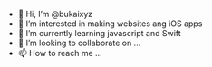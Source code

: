 - 👋 Hi, I’m @bukaixyz
- 👀 I’m interested in making websites ang iOS apps
- 🌱 I’m currently learning javascript and Swift
- 💞️ I’m looking to collaborate on ...
- 📫 How to reach me ...

<!---
bukaixyz/bukaixyz is a ✨ special ✨ repository because its `README.md` (this file) appears on your GitHub profile.
You can click the Preview link to take a look at your changes.
--->
